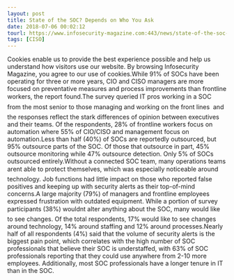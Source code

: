 ```yaml
---
layout: post
title: State of the SOC? Depends on Who You Ask
date: 2018-07-06 00:02:12
tourl: https://www.infosecurity-magazine.com:443/news/state-of-the-soc-depends-on-who/
tags: [CISO]
---
```

Cookies enable us to provide the best experience possible and help us understand how visitors use our website. By browsing Infosecurity Magazine, you agree to our use of cookies.While 91% of SOCs have been operating for three or more years, CIO and CISO managers are more focused on preventative measures and process improvements than frontline workers, the report found.The survey queried IT pros working in a SOC  from the most senior to those managing and working on the front lines  and the responses reflect the stark differences of opinion between executives and their teams. Of the respondents, 28% of frontline workers focus on automation where 55% of CIO/CISO and management focus on automation.Less than half (40%) of SOCs are reportedly outsourced, but 95% outsource parts of the SOC. Of those that outsource in part, 45% outsource monitoring while 47% outsource detection. Only 5% of SOCs outsourced entirely.Without a connected SOC team, many operations ­teams arent able to protect themselves, which was especially noticeable around technology. Job functions had little impact on those who reported false positives and keeping up with security alerts as their top-of-mind concerns.A large majority (79%) of managers and frontline employees expressed frustration with outdated equipment. While a portion of survey participants (38%) wouldnt alter anything about the SOC, many would like to see changes. Of the total respondents, 17% would like to see changes around technology, 14% around staffing and 12% around processes.Nearly half of all respondents (4%) said that the volume of security alerts is the biggest pain point, which correlates with the high number of SOC professionals that believe their SOC is understaffed, with 63% of SOC professionals reporting that they could use anywhere from 2-10 more employees. Additionally, most SOC professionals have a longer tenure in IT than in the SOC.